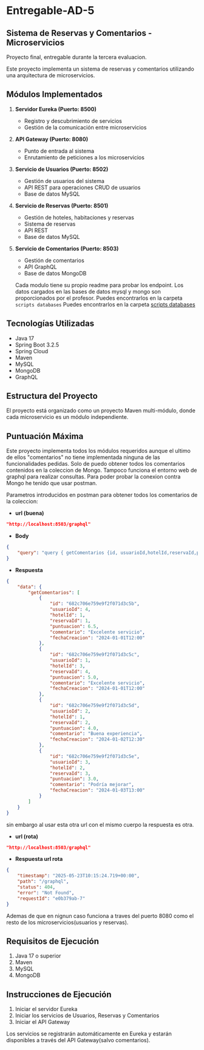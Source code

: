 # Entregable-AD-5
## Sistema de Reservas y Comentarios - Microservicios

Proyecto final, entregable durante la tercera evaluacion. 

Este proyecto implementa un sistema de reservas y comentarios utilizando una arquitectura de microservicios.

## Módulos Implementados

1. **Servidor Eureka (Puerto: 8500)**
   - Registro y descubrimiento de servicios
   - Gestión de la comunicación entre microservicios

2. **API Gateway (Puerto: 8080)**
   - Punto de entrada al sistema
   - Enrutamiento de peticiones a los microservicios

3. **Servicio de Usuarios (Puerto: 8502)**
   - Gestión de usuarios del sistema
   - API REST para operaciones CRUD de usuarios
   - Base de datos MySQL

4. **Servicio de Reservas (Puerto: 8501)**
   - Gestión de hoteles, habitaciones y reservas
   - Sistema de reservas
   - API REST
   - Base de datos MySQL

5. **Servicio de Comentarios (Puerto: 8503)**
   - Gestión de comentarios 
   - API GraphQL
   - Base de datos MongoDB

   Cada modulo tiene su propio readme para probar los endpoint. 
   Los datos cargados en las bases de datos mysql y mongo son proporcionados por el profesor.
   Puedes encontrarlos en la carpeta `scripts databases`
   Puedes encontrarlos en la carpeta [scripts databases](./scripts%20databases/)

## Tecnologías Utilizadas

- Java 17
- Spring Boot 3.2.5
- Spring Cloud
- Maven
- MySQL
- MongoDB
- GraphQL

## Estructura del Proyecto

El proyecto está organizado como un proyecto Maven multi-módulo, 
donde cada microservicio es un módulo independiente.

## Puntuación Máxima

Este proyecto implementa todos los módulos requeridos aunque el ultimo de ellos "comentarios" no tiene implementada ninguna de las funcionalidades pedidas. Solo de puedo obtener todos los comentarios contenidos en la coleccion de Mongo. Tampoco funciona el entorno web de graphql para realizar consultas. Para poder probar la conexion contra Mongo he tenido que usar postman. 

Parametros introducidos en postman para obtener todos los comentarios de la coleccion:

- **url (buena)**
```json
"http://localhost:8503/graphql"
```

- **Body**
```json
{
    "query": "query { getComentarios {id, usuarioId,hotelId,reservaId,puntuacion,comentario,fechaCreacion} }"
}
```

- **Respuesta**
```json
{
    "data": {
        "getComentarios": [
            {
                "id": "682c706e759e9f2f071d3c5b",
                "usuarioId": 4,
                "hotelId": 1,
                "reservaId": 1,
                "puntuacion": 6.5,
                "comentario": "Excelente servicio",
                "fechaCreacion": "2024-01-01T12:00"
            },
            {
                "id": "682c706e759e9f2f071d3c5c",
                "usuarioId": 1,
                "hotelId": 3,
                "reservaId": 4,
                "puntuacion": 5.0,
                "comentario": "Excelente servicio",
                "fechaCreacion": "2024-01-01T12:00"
            },
            {
                "id": "682c706e759e9f2f071d3c5d",
                "usuarioId": 2,
                "hotelId": 1,
                "reservaId": 2,
                "puntuacion": 4.0,
                "comentario": "Buena experiencia",
                "fechaCreacion": "2024-01-02T12:30"
            },
            {
                "id": "682c706e759e9f2f071d3c5e",
                "usuarioId": 3,
                "hotelId": 2,
                "reservaId": 3,
                "puntuacion": 3.0,
                "comentario": "Podría mejorar",
                "fechaCreacion": "2024-01-03T13:00"
            }
        ]
    }
}
```
sin embargo al usar esta otra url con el mismo cuerpo la respuesta es otra.
- **url (rota)**
```json
"http://localhost:8503/graphql"
```
- **Respuesta url rota**
```json
{
    "timestamp": "2025-05-23T10:15:24.719+00:00",
    "path": "/graphql",
    "status": 404,
    "error": "Not Found",
    "requestId": "e0b379ab-7"
}
```
Ademas de que en nignun caso funciona a traves del puerto 8080 como el resto de los microservicios(usuarios y reservas).

## Requisitos de Ejecución

1. Java 17 o superior
2. Maven
3. MySQL
4. MongoDB

## Instrucciones de Ejecución

1. Iniciar el servidor Eureka
2. Iniciar los servicios de Usuarios, Reservas y Comentarios 
3. Iniciar el API Gateway

Los servicios se registrarán automáticamente en Eureka y estarán disponibles a través del API Gateway(salvo comentarios). 